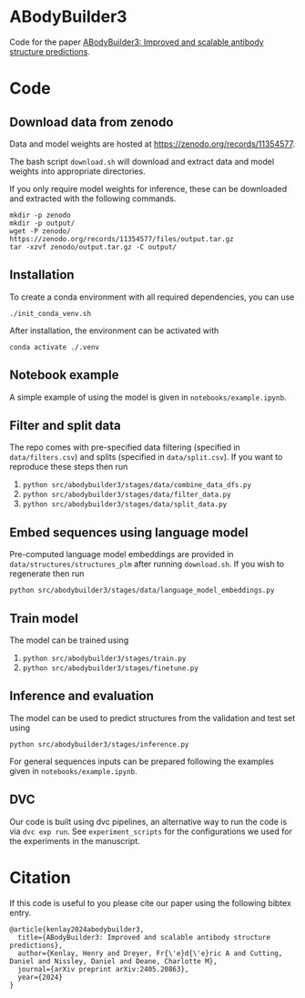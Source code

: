 # ABodyBuilder3

Code for the paper [ABodyBuilder3: Improved and scalable antibody structure predictions](https://arxiv.org/abs/2405.20863).

# Code

## Download data from zenodo

Data and model weights are hosted at https://zenodo.org/records/11354577.

The bash script `download.sh` will download and extract data and model weights into
appropriate directories. 

If you only require model weights for inference, these can be downloaded and extracted with the following commands.
```
mkdir -p zenodo
mkdir -p output/
wget -P zenodo/ https://zenodo.org/records/11354577/files/output.tar.gz
tar -xzvf zenodo/output.tar.gz -C output/
```

## Installation

To create a conda environment with all required dependencies, you can use

```
./init_conda_venv.sh
```
After installation, the environment can be activated with
```
conda activate ./.venv
```

## Notebook example

A simple example of using the model is given in `notebooks/example.ipynb`.

## Filter and split data 

The repo comes with pre-specified data filtering (specified in `data/filters.csv`) and
splits (specified in `data/split.csv`). If you want to reproduce these steps then run 

1. `python src/abodybuilder3/stages/data/combine_data_dfs.py`
2. `python src/abodybuilder3/stages/data/filter_data.py`
3. `python src/abodybuilder3/stages/data/split_data.py`

## Embed sequences using language model 

Pre-computed language model embeddings are provided in `data/structures/structures_plm`
after running `download.sh`. If you wish to regenerate then run

`python src/abodybuilder3/stages/data/language_model_embeddings.py`

## Train model

The model can be trained using
 
1. `python src/abodybuilder3/stages/train.py`
2. `python src/abodybuilder3/stages/finetune.py`

## Inference and evaluation

The model can be used to predict structures from the validation and test set using 

`python src/abodybuilder3/stages/inference.py`

For general sequences inputs can be prepared following the examples given in `notebooks/example.ipynb`.

## DVC

Our code is built using dvc pipelines, an alternative way to run the code is via `dvc
exp run`. See `experiment_scripts` for the configurations we used for the experiments in
the manuscript.

# Citation

If this code is useful to you please cite our paper using the following bibtex entry.

```
@article{kenlay2024abodybuilder3,
  title={ABodyBuilder3: Improved and scalable antibody structure predictions},
  author={Kenlay, Henry and Dreyer, Fr{\'e}d{\'e}ric A and Cutting, Daniel and Nissley, Daniel and Deane, Charlotte M},
  journal={arXiv preprint arXiv:2405.20863},
  year={2024}
}
```